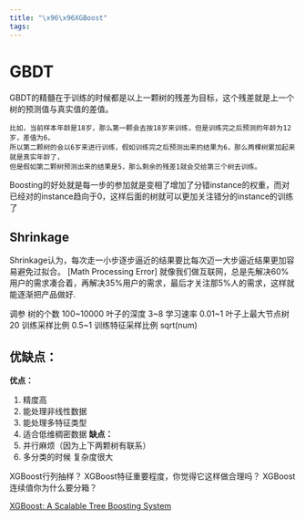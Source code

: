 ```yaml
---
title: "\x96\x96XGBoost"
tags:
---
```

# GBDT
GBDT的精髓在于训练的时候都是以上一颗树的残差为目标，这个残差就是上一个树的预测值与真实值的差值。

    比如，当前样本年龄是18岁，那么第一颗会去按18岁来训练，但是训练完之后预测的年龄为12岁，差值为6，
    所以第二颗树的会以6岁来进行训练，假如训练完之后预测出来的结果为6，那么两棵树累加起来就是真实年龄了，
    但是假如第二颗树预测出来的结果是5，那么剩余的残差1就会交给第三个树去训练。
Boosting的好处就是每一步的参加就是变相了增加了分错instance的权重，而对已经对的instance趋向于0，这样后面的树就可以更加关注错分的instance的训练了

## Shrinkage
Shrinkage认为，每次走一小步逐步逼近的结果要比每次迈一大步逼近结果更加容易避免过拟合。
[Math Processing Error]
就像我们做互联网，总是先解决60%用户的需求凑合着，再解决35%用户的需求，最后才关注那5%人的需求，这样就能逐渐把产品做好.

调参
树的个数 100~10000
叶子的深度 3~8
学习速率 0.01~1
叶子上最大节点树 20
训练采样比例 0.5~1
训练特征采样比例 sqrt(num)
## 优缺点：
**优点：**
 1. 精度高
 2. 能处理非线性数据
 3. 能处理多特征类型
 4. 适合低维稠密数据
**缺点：**
 1. 并行麻烦（因为上下两颗树有联系）
 2. 多分类的时候 复杂度很大

XGBoost行列抽样？
XGBoost特征重要程度，你觉得它这样做合理吗？
XGBoost连续值你为什么要分箱？


[XGBoost: A Scalable Tree Boosting System](https://www.kdd.org/kdd2016/papers/files/rfp0697-chenAemb.pdf)
